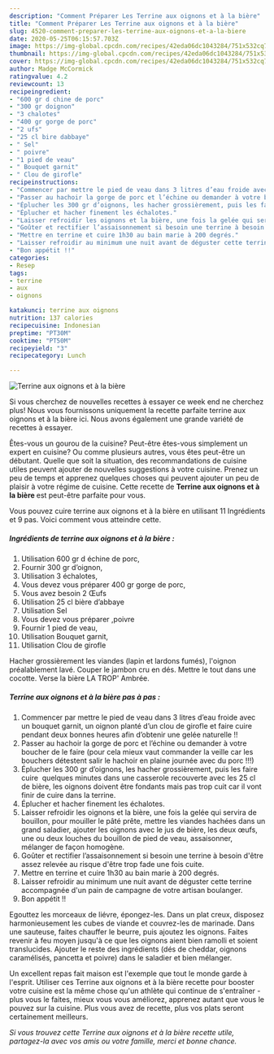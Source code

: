 ```yaml
---
description: "Comment Préparer Les Terrine aux oignons et à la bière"
title: "Comment Préparer Les Terrine aux oignons et à la bière"
slug: 4520-comment-preparer-les-terrine-aux-oignons-et-a-la-biere
date: 2020-05-25T06:15:57.703Z
image: https://img-global.cpcdn.com/recipes/42eda06dc1043284/751x532cq70/terrine-aux-oignons-et-a-la-biere-photo-principale-de-la-recette.jpg
thumbnail: https://img-global.cpcdn.com/recipes/42eda06dc1043284/751x532cq70/terrine-aux-oignons-et-a-la-biere-photo-principale-de-la-recette.jpg
cover: https://img-global.cpcdn.com/recipes/42eda06dc1043284/751x532cq70/terrine-aux-oignons-et-a-la-biere-photo-principale-de-la-recette.jpg
author: Madge McCormick
ratingvalue: 4.2
reviewcount: 13
recipeingredient:
- "600 gr d chine de porc"
- "300 gr doignon"
- "3 chalotes"
- "400 gr gorge de porc"
- "2 ufs"
- "25 cl bire dabbaye"
- " Sel"
- " poivre"
- "1 pied de veau"
- " Bouquet garnit"
- " Clou de girofle"
recipeinstructions:
- "Commencer par mettre le pied de veau dans 3 litres d’eau froide avec un bouquet garnit, un oignon planté d’un clou de girofle et faire cuire pendant deux bonnes heures afin d’obtenir une gelée naturelle !!"
- "Passer au hachoir la gorge de porc et l’échine ou demander à votre boucher de le faire (pour cela mieux vaut commander la veille car les bouchers détestent salir le hachoir en plaine journée avec du porc !!!)"
- "Éplucher les 300 gr d’oignons, les hacher grossièrement, puis les faire cuire  quelques minutes dans une casserole recouverte avec les 25 cl de bière, les oignons doivent être fondants mais pas trop cuit car il vont finir de cuire dans la terrine."
- "Éplucher et hacher finement les échalotes."
- "Laisser refroidir les oignons et la bière, une fois la gelée qui servira de bouillon, pour mouiller le pâté prête, mettre les viandes hachées dans un grand saladier, ajouter les oignons avec le jus de bière, les deux œufs, une ou deux louches du bouillon de pied de veau, assaisonner, mélanger de façon homogène."
- "Goûter et rectifier l’assaisonnement si besoin une terrine à besoin d&#39;être assez relevée au risque d&#39;être trop fade une fois cuite."
- "Mettre en terrine et cuire 1h30 au bain marie à 200 degrés."
- "Laisser refroidir au minimum une nuit avant de déguster cette terrine accompagnée d&#39;un pain de campagne de votre artisan boulanger."
- "Bon appétit !!"
categories:
- Resep
tags:
- terrine
- aux
- oignons

katakunci: terrine aux oignons 
nutrition: 137 calories
recipecuisine: Indonesian
preptime: "PT30M"
cooktime: "PT50M"
recipeyield: "3"
recipecategory: Lunch

---
```



![Terrine aux oignons et à la bière](https://img-global.cpcdn.com/recipes/42eda06dc1043284/751x532cq70/terrine-aux-oignons-et-a-la-biere-photo-principale-de-la-recette.jpg)

Si vous cherchez de nouvelles recettes à essayer ce week end ne cherchez plus! Nous vous fournissons uniquement la recette parfaite terrine aux oignons et à la bière ici. Nous avons également une grande variété de recettes à essayer.

Êtes-vous un gourou de la cuisine? Peut-être êtes-vous simplement un expert en cuisine? Ou comme plusieurs autres, vous êtes peut-être un débutant. Quelle que soit la situation, des recommandations de cuisine utiles peuvent ajouter de nouvelles suggestions à votre cuisine. Prenez un peu de temps et apprenez quelques choses qui peuvent ajouter un peu de plaisir à votre régime de cuisine. Cette recette de <strong> Terrine aux oignons et à la bière </strong> est peut-être parfaite pour vous.

<!--inarticleads1-->

Vous pouvez cuire terrine aux oignons et à la bière en utilisant 11 Ingrédients et 9 pas. Voici comment vous atteindre cette.

##### Ingrédients de terrine aux oignons et à la bière :

1. Utilisation 600 gr d échine de porc,
1. Fournir 300 gr d’oignon,
1. Utilisation 3 échalotes,
1. Vous devez vous préparer 400 gr gorge de porc,
1. Vous avez besoin 2 Œufs
1. Utilisation 25 cl bière d’abbaye
1. Utilisation  Sel
1. Vous devez vous préparer  ,poivre
1. Fournir 1 pied de veau,
1. Utilisation  Bouquet garnit,
1. Utilisation  Clou de girofle


Hacher grossièrement les viandes (lapin et lardons fumés), l&#39;oignon préalablement lavé. Couper le jambon cru en dés. Mettre le tout dans une cocotte. Verse la bière LA TROP&#39; Ambrée. 

<!--inarticleads2-->

##### Terrine aux oignons et à la bière pas à pas :

1. Commencer par mettre le pied de veau dans 3 litres d’eau froide avec un bouquet garnit, un oignon planté d’un clou de girofle et faire cuire pendant deux bonnes heures afin d’obtenir une gelée naturelle !!
1. Passer au hachoir la gorge de porc et l’échine ou demander à votre boucher de le faire (pour cela mieux vaut commander la veille car les bouchers détestent salir le hachoir en plaine journée avec du porc !!!)
1. Éplucher les 300 gr d’oignons, les hacher grossièrement, puis les faire cuire  quelques minutes dans une casserole recouverte avec les 25 cl de bière, les oignons doivent être fondants mais pas trop cuit car il vont finir de cuire dans la terrine.
1. Éplucher et hacher finement les échalotes.
1. Laisser refroidir les oignons et la bière, une fois la gelée qui servira de bouillon, pour mouiller le pâté prête, mettre les viandes hachées dans un grand saladier, ajouter les oignons avec le jus de bière, les deux œufs, une ou deux louches du bouillon de pied de veau, assaisonner, mélanger de façon homogène.
1. Goûter et rectifier l’assaisonnement si besoin une terrine à besoin d&#39;être assez relevée au risque d&#39;être trop fade une fois cuite.
1. Mettre en terrine et cuire 1h30 au bain marie à 200 degrés.
1. Laisser refroidir au minimum une nuit avant de déguster cette terrine accompagnée d&#39;un pain de campagne de votre artisan boulanger.
1. Bon appétit !!


Egouttez les morceaux de liévre, épongez-les. Dans un plat creux, disposez harmonieusement les cubes de viande et couvrez-les de marinade. Dans une sauteuse, faites chauffer le beurre, puis ajoutez les oignons. Faites revenir à feu moyen jusqu&#39;à ce que les oignons aient bien ramolli et soient translucides. Ajouter le reste des ingrédients (dés de cheddar, oignons caramélisés, pancetta et poivre) dans le saladier et bien mélanger. 

<!--inarticleads1-->

<p>
Un excellent repas fait maison est l'exemple que tout le monde garde à l'esprit. Utiliser ces Terrine aux oignons et à la bière recette pour booster votre cuisine est la même chose qu'un athlète qui continue de s'entraîner - plus vous le faites, mieux vous vous améliorez, apprenez autant que vous le pouvez sur la cuisine. Plus vous avez de recette, plus vos plats seront certainement meilleurs.
</p>

<p>
<i>Si vous trouvez cette Terrine aux oignons et à la bière recette utile, partagez-la avec vos amis ou votre famille, merci et bonne chance.</i>
</p>
